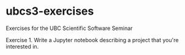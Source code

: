 # ubcs3-exercises

Exercises for the UBC Scientific Software Seminar

Exercise 1. Write a Jupyter notebook describing a project that you're interested in.